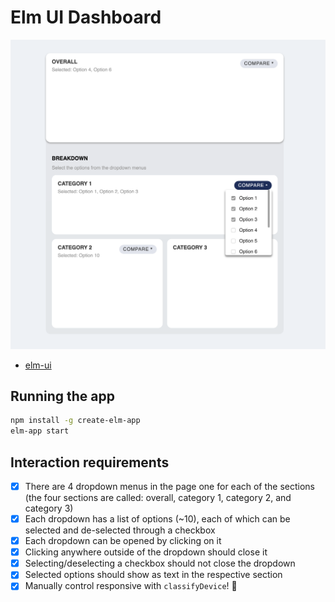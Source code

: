 # Elm UI Dashboard

![dashboard example](preview.png)

- [elm-ui](https://package.elm-lang.org/packages/mdgriffith/elm-ui/1.1.8/)

## Running the app

```sh
npm install -g create-elm-app
elm-app start
```

## Interaction requirements

- [x] There are 4 dropdown menus in the page one for each of the sections (the four sections are called: overall, category 1, category 2, and category 3)
- [x] Each dropdown has a list of options (~10), each of which can be selected and de-selected through a checkbox
- [x] Each dropdown can be opened by clicking on it
- [x] Clicking anywhere outside of the dropdown should close it
- [x] Selecting/deselecting a checkbox should not close the dropdown
- [x] Selected options should show as text in the respective section
- [x] Manually control responsive with `classifyDevice`! 📲
